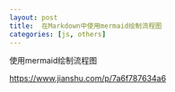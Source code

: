 ```yaml
---
layout: post
title:  在Markdown中使用mermaid绘制流程图
categories: [js, others]
---
```

使用mermaid绘制流程图

https://www.jianshu.com/p/7a6f787634a6